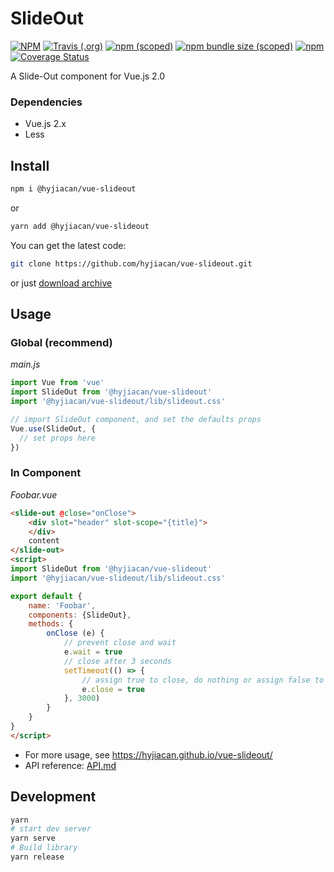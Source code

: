 # SlideOut

[![NPM](https://img.shields.io/npm/l/@hyjiacan/vue-slideout?style=flat-square)](https://github.com/hyjiacan/vue-slideout/blob/master/LICENSE)
[![Travis (.org)](https://img.shields.io/travis/hyjiacan/vue-slideout?style=flat-square)](https://www.travis-ci.org/hyjiacan/vue-slideout)
[![npm (scoped)](https://img.shields.io/npm/v/@hyjiacan/vue-slideout?style=flat-square)](https://www.npmjs.com/package/@hyjiacan/vue-slideout)
[![npm bundle size (scoped)](https://img.shields.io/bundlephobia/min/@hyjiacan/vue-slideout?style=flat-square)](https://npmcharts.com/compare/element-ui?minimal=true)
[![npm](https://img.shields.io/npm/dm/@hyjiacan/vue-slideout?style=flat-square)](https://npmcharts.com/compare/@hyjiacan/vue-slideout?minimal=true)
[![Coverage Status](https://coveralls.io/repos/github/hyjiacan/vue-slideout/badge.svg?branch=master)](https://coveralls.io/github/hyjiacan/vue-slideout?branch=master)

A Slide-Out component for Vue.js 2.0

### Dependencies
- Vue.js 2.x
- Less

## Install

```bash
npm i @hyjiacan/vue-slideout
```

or

```bash
yarn add @hyjiacan/vue-slideout
```

You can get the latest code:

```bash
git clone https://github.com/hyjiacan/vue-slideout.git
```

or just [download archive](https://github.com/hyjiacan/vue-slideout/archive/master.zip)

## Usage

### Global (recommend)

*main.js*
```javascript
import Vue from 'vue'
import SlideOut from '@hyjiacan/vue-slideout'
import '@hyjiacan/vue-slideout/lib/slideout.css'

// import SlideOut component, and set the defaults props
Vue.use(SlideOut, {
  // set props here
})
```

### In Component

*Foobar.vue*
```html
<slide-out @close="onClose">
    <div slot="header" slot-scope="{title}">
    </div>
    content
</slide-out>
<script>
import SlideOut from '@hyjiacan/vue-slideout'
import '@hyjiacan/vue-slideout/lib/slideout.css'

export default {
    name: 'Foobar',
    components: {SlideOut},
    methods: {
        onClose (e) {
            // prevent close and wait
            e.wait = true
            // close after 3 seconds
            setTimeout(() => {
                // assign true to close, do nothing or assign false to cancel close.
                e.close = true
            }, 3000)
        }
    }
}
</script>
```

- For more usage, see https://hyjiacan.github.io/vue-slideout/
- API reference: [API.md](./API.md)

## Development

```bash
yarn
# start dev server
yarn serve
# Build library
yarn release
```
